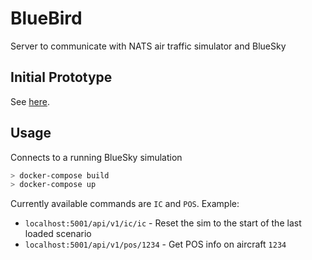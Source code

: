 
# BlueBird

Server to communicate with NATS air traffic simulator and BlueSky

## Initial Prototype

See [here](docs/InitialProto.md).

## Usage

Connects to a running BlueSky simulation

```bash
> docker-compose build
> docker-compose up
```

Currently available commands are `IC` and `POS`. Example:

- `localhost:5001/api/v1/ic/ic` - Reset the sim to the start of the last loaded scenario
- `localhost:5001/api/v1/pos/1234` - Get POS info on aircraft `1234`